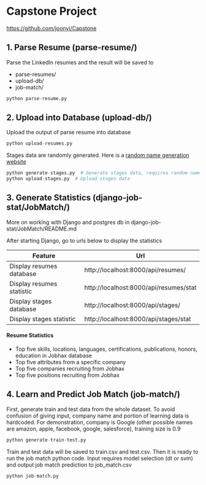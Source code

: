 # Capstone Project
https://github.com/joonyi/Capstone

## 1. Parse Resume (parse-resume/)
Parse the LinkedIn resumes and the result will be saved to
- parse-resumes/
- upload-db/
- job-match/
```python
python parse-resume.py
```

## 2. Upload into Database (upload-db/)
Upload the output of parse resume into database
```python
python upload-resumes.py
```
Stages data are randomly generated. Here is a [random name generation website](https://www.behindthename.com/random/)
```python
python generate-stages.py  # Generate stages data, requires random name generation
python upload-stages.py  # Upload stages data
```
## 3. Generate Statistics (django-job-stat/JobMatch/)

More on working with Django and postgres db in django-job-stat/JobMatch/README.md

After starting Django, go to urls below to display the statistics

| Feature | Url |
| ------ | ------ |
| Display resumes database | http://localhost:8000/api/resumes/ |
| Display resumes statistic | http://localhost:8000/api/resumes/stat |
| Display stages database | http://localhost:8000/api/stages/ |
| Display stages statistic | http://localhost:8000/api/stages/stat |

#### Resume Statistics
- Top five skills, locations, languages, certifications, publications, honors, education in Jobhax database
- Top five attributes from a specific company
- Top five companies recruiting from Jobhax
- Top five positions recruiting from Jobhax

## 4. Learn and Predict Job Match (job-match/)
First, generate train and test data from the whole dataset. To avoid confusion of giving input, company name and portion of learning data is hardcoded. For demonstration, company is Google (other possible names are amazon, apple, facebook, google, salesforce), training size is 0.9
```python
python generate-train-test.py
```
Train and test data will be saved to train.csv and test.csv. Then it is ready to run the job match python code. Input requires model selection (dt or svm) and output job match prediction to job_match.csv 

```python
python job-match.py
```